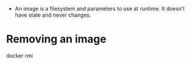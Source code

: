* An image is a filesystem and parameters to use at runtime. It doesn’t have state and never changes.


# Removing an image
docker rmi  <IMAGE ID>
